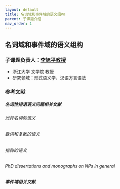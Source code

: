 ```yaml
---
layout: default
title: 名词域和事件域的语义组构
parent: 子课题介绍
nav_order: 1
---
```


## 名词域和事件域的语义组构

### 子课题负责人：[李旭平教授](https://person.zju.edu.cn/xp)
- 浙江大学 文学院 教授
- 研究领域：形式语义学、汉语方言语法

### 参考文献

##### 名词性短语语义问题相关文献

###### 光杆名词的语义
###### 数词和复数的语义
###### 指称的语义
###### PhD dissertations and monographs on NPs in general

##### 事件域相关文献
